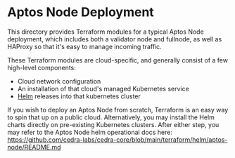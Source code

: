 Aptos Node Deployment
=========================

This directory provides Terraform modules for a typical Aptos Node deployment, which includes both a validator node and fullnode, as well as HAProxy so that it's easy to manage incoming traffic. 

These Terraform modules are cloud-specific, and generally consist of a few high-level components:
* Cloud network configuration
* An installation of that cloud's managed Kubernetes service
* [Helm](https://helm.sh/) releases into that kubernetes cluster

If you wish to deploy an Aptos Node from scratch, Terraform is an easy way to spin that up on a public cloud. Alternatively, you may install the Helm charts directly on pre-existing Kubernetes clusters. After either step, you may refer to the Aptos Node helm operational docs here: https://github.com/cedra-labs/cedra-core/blob/main/terraform/helm/aptos-node/README.md
